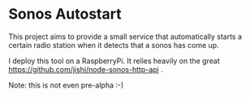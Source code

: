 Sonos Autostart
===============
This project aims to provide a small service that automatically starts a certain radio station when it detects that a sonos has come up.

I deploy this tool on a RaspberryPi. It relies heavily on the great https://github.com/jishi/node-sonos-http-api .

Note: this is not even pre-alpha :-)
